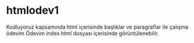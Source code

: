 # htmlodev1
Kodluyoruz kapsamında html içerisinde başlıklar ve paragraflar ile çalışma ödevim
Ödevim index.html dosyası içerisinde görüntülenebilir.